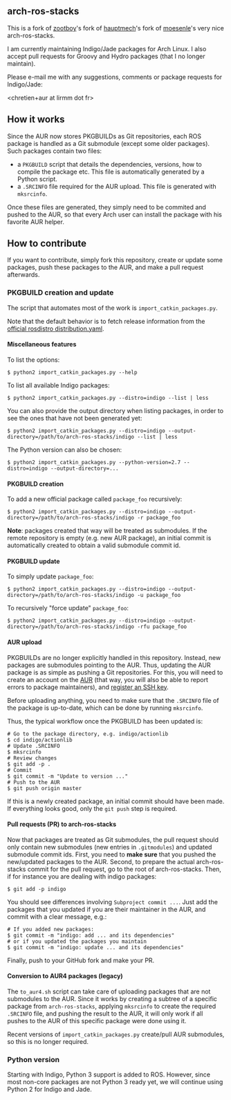 arch-ros-stacks
---------------

This is a fork of [zootboy][zootboy]'s fork of [hauptmech][hauptmech]'s fork of
[moesenle][moesenle]'s very nice arch-ros-stacks.

I am currently maintaining Indigo/Jade packages for Arch Linux. I also accept
pull requests for Groovy and Hydro packages (that I no longer maintain).

Please e-mail me with any suggestions, comments or package requests for
Indigo/Jade:

\<chretien+aur at lirmm dot fr\>

## How it works

Since the AUR now stores PKGBUILDs as Git repositories, each ROS package is
handled as a Git submodule (except some older packages). Such packages contain
two files:

* a `PKGBUILD` script that details the dependencies, versions, how to compile
  the package etc. This file is automatically generated by a Python script.
* a `.SRCINFO` file required for the AUR upload. This file is generated with
  `mksrcinfo`.

Once these files are generated, they simply need to be commited and pushed
to the AUR, so that every Arch user can install the package with his
favorite AUR helper.

## How to contribute

If you want to contribute, simply fork this repository, create or update some
packages, push these packages to the AUR, and make a pull request afterwards.

### PKGBUILD creation and update

The script that automates most of the work is `import_catkin_packages.py`.

Note that the default behavior is to fetch release information from the
[official rosdistro distribution.yaml][distribution.yaml].

#### Miscellaneous features

To list the options:
```shell
$ python2 import_catkin_packages.py --help
```

To list all available Indigo packages:

```shell
$ python2 import_catkin_packages.py --distro=indigo --list | less
```

You can also provide the output directory when listing packages, in order to
see the ones that have not been generated yet:

```shell
$ python2 import_catkin_packages.py --distro=indigo --output-directory=/path/to/arch-ros-stacks/indigo --list | less
```

The Python version can also be chosen:
```shell
$ python2 import_catkin_packages.py --python-version=2.7 --distro=indigo --output-directory=...
```

#### PKGBUILD creation

To add a new official package called `package_foo` recursively:

```shell
$ python2 import_catkin_packages.py --distro=indigo --output-directory=/path/to/arch-ros-stacks/indigo -r package_foo
```

**Note**: packages created that way will be treated as submodules. If the
remote repository is empty (e.g. new AUR package), an initial commit is
automatically created to obtain a valid submodule commit id.

#### PKGBUILD update

To simply update `package_foo`:

```shell
$ python2 import_catkin_packages.py --distro=indigo --output-directory=/path/to/arch-ros-stacks/indigo -u package_foo
```

To recursively "force update" `package_foo`:

```shell
$ python2 import_catkin_packages.py --distro=indigo --output-directory=/path/to/arch-ros-stacks/indigo -rfu package_foo
```

#### AUR upload

PKGBUILDs are no longer explicitly handled in this repository. Instead, new
packages are submodules pointing to the AUR. Thus, updating the AUR package is
as simple as pushing a Git repositories. For this, you will need to create an
account on the [AUR][AUR] (that way, you will also be able to report errors to
package maintainers), and [register an SSH key][AUR key].

Before uploading anything, you need to make sure that the `.SRCINFO` file of
the package is up-to-date, which can be done by running `mksrcinfo`.

Thus, the typical workflow once the PKGBUILD has been updated is:

```shell
# Go to the package directory, e.g. indigo/actionlib
$ cd indigo/actionlib
# Update .SRCINFO
$ mksrcinfo
# Review changes
$ git add -p .
# Commit
$ git commit -m "Update to version ..."
# Push to the AUR
$ git push origin master
```

If this is a newly created package, an initial commit should have been made.
If everything looks good, only the `git push` step is required.

#### Pull requests (PR) to arch-ros-stacks

Now that packages are treated as Git submodules, the pull request should only
contain new submodules (new entries in `.gitmodules`) and updated submodule
commit ids. First, you need to **make sure** that you pushed the new/updated
packages to the AUR. Second, to prepare the actual arch-ros-stacks commit for
the pull request, go to the root of arch-ros-stacks. Then, if for instance you
are dealing with indigo packages:

```shell
$ git add -p indigo
```
You should see differences involving `Subproject commit ...`. Just add the
packages that you updated if you are their maintainer in the AUR, and commit
with a clear message, e.g.:

```shell
# If you added new packages:
$ git commit -m "indigo: add ... and its dependencies"
# or if you updated the packages you maintain
$ git commit -m "indigo: update ... and its dependencies"
```

Finally, push to your GitHub fork and make your PR.

#### Conversion to AUR4 packages (legacy)

The `to_aur4.sh` script can take care of uploading packages that are not
submodules to the AUR. Since it works by creating a subtree of a specific
package from `arch-ros-stacks`, applying `mksrcinfo` to create the required
`.SRCINFO` file, and pushing the result to the AUR, it will only work if all
pushes to the AUR of this specific package were done using it.

Recent versions of `import_catkin_packages.py` create/pull AUR submodules, so
this is no longer required.


### Python version

Starting with Indigo, Python 3 support is added to ROS. However, since most
non-core packages are not Python 3 ready yet, we will continue using Python 2
for Indigo and Jade.

[zootboy]: https://github.com/zootboy/arch-ros-stacks
[hauptmech]: https://github.com/hauptmech/arch-ros-stacks
[moesenle]: https://github.com/moesenle/arch-ros-stacks
[distribution.yaml]: https://github.com/ros/rosdistro/blob/master/indigo/distribution.yaml
[AUR]: https://aur.archlinux.org/
[AUR key]: https://wiki.archlinux.org/index.php/Arch_User_Repository#Submitting_packages
